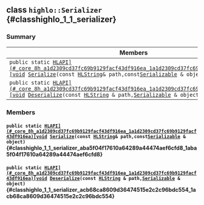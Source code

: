 ## class `highlo::Serializer` {#classhighlo_1_1_serializer}

### Summary

 Members                        | Descriptions                                
--------------------------------|---------------------------------------------
`public static `[`HLAPI](#_core_8h_a1d2309cd37fc69b9129facf43df916ea_1a1d2309cd37fc69b9129facf43df916ea)[void`](#imgui__impl__opengl3__loader_8h_ac668e7cffd9e2e9cfee428b9b2f34fa7_1ac668e7cffd9e2e9cfee428b9b2f34fa7)` `[`Serialize`](#classhighlo_1_1_serializer_aba5f04f17610a64289a44474aef6cfd8_1aba5f04f17610a64289a44474aef6cfd8)`(const `[`HLString`](docs-api/api-highlo.md#namespacehighlo_aae9b5b2474b992680f5555779f4bd538_1aae9b5b2474b992680f5555779f4bd538)` & path,const `[`Serializable`](docs-api/api-highlo--Serializable.md#classhighlo_1_1_serializable)` & object)` | 
`public static `[`HLAPI](#_core_8h_a1d2309cd37fc69b9129facf43df916ea_1a1d2309cd37fc69b9129facf43df916ea)[void`](#imgui__impl__opengl3__loader_8h_ac668e7cffd9e2e9cfee428b9b2f34fa7_1ac668e7cffd9e2e9cfee428b9b2f34fa7)` `[`Deserialize`](#classhighlo_1_1_serializer_acb68ca8609d36474515e2c2c96bdc554_1acb68ca8609d36474515e2c2c96bdc554)`(const `[`HLString`](docs-api/api-highlo.md#namespacehighlo_aae9b5b2474b992680f5555779f4bd538_1aae9b5b2474b992680f5555779f4bd538)` & path,`[`Serializable`](docs-api/api-highlo--Serializable.md#classhighlo_1_1_serializable)` & object)` | 

### Members

#### `public static `[`HLAPI](#_core_8h_a1d2309cd37fc69b9129facf43df916ea_1a1d2309cd37fc69b9129facf43df916ea)[void`](#imgui__impl__opengl3__loader_8h_ac668e7cffd9e2e9cfee428b9b2f34fa7_1ac668e7cffd9e2e9cfee428b9b2f34fa7)` `[`Serialize`](#classhighlo_1_1_serializer_aba5f04f17610a64289a44474aef6cfd8_1aba5f04f17610a64289a44474aef6cfd8)`(const `[`HLString`](docs-api/api-highlo.md#namespacehighlo_aae9b5b2474b992680f5555779f4bd538_1aae9b5b2474b992680f5555779f4bd538)` & path,const `[`Serializable`](docs-api/api-highlo--Serializable.md#classhighlo_1_1_serializable)` & object)` {#classhighlo_1_1_serializer_aba5f04f17610a64289a44474aef6cfd8_1aba5f04f17610a64289a44474aef6cfd8}

#### `public static `[`HLAPI](#_core_8h_a1d2309cd37fc69b9129facf43df916ea_1a1d2309cd37fc69b9129facf43df916ea)[void`](#imgui__impl__opengl3__loader_8h_ac668e7cffd9e2e9cfee428b9b2f34fa7_1ac668e7cffd9e2e9cfee428b9b2f34fa7)` `[`Deserialize`](#classhighlo_1_1_serializer_acb68ca8609d36474515e2c2c96bdc554_1acb68ca8609d36474515e2c2c96bdc554)`(const `[`HLString`](docs-api/api-highlo.md#namespacehighlo_aae9b5b2474b992680f5555779f4bd538_1aae9b5b2474b992680f5555779f4bd538)` & path,`[`Serializable`](docs-api/api-highlo--Serializable.md#classhighlo_1_1_serializable)` & object)` {#classhighlo_1_1_serializer_acb68ca8609d36474515e2c2c96bdc554_1acb68ca8609d36474515e2c2c96bdc554}

